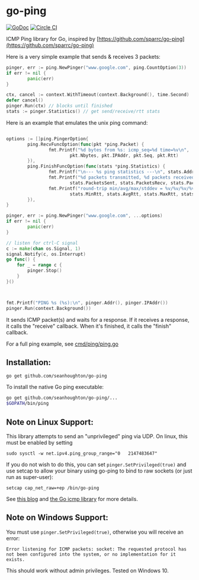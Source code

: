 # go-ping
[![GoDoc](https://godoc.org/github.com/sparrc/go-ping?status.svg)](https://godoc.org/github.com/sparrc/go-ping)
[![Circle CI](https://circleci.com/gh/sparrc/go-ping.svg?style=svg)](https://circleci.com/gh/sparrc/go-ping)

ICMP Ping library for Go, inspired by
[https://github.com/sparrc/go-ping](https://github.com/sparrc/go-ping)

Here is a very simple example that sends & receives 3 packets:

```go
pinger, err := ping.NewPinger("www.google.com", ping.CountOption(3))
if err != nil {
        panic(err)
}

ctx, cancel := context.WithTimeout(context.Background(), time.Second)
defer cancel()
pinger.Run(ctx) // blocks until finished
stats := pinger.Statistics() // get send/receive/rtt stats
```

Here is an example that emulates the unix ping command:

```go

options := []ping.PingerOption{
        ping.RecvFuncOption(func(pkt *ping.Packet) {
                fmt.Printf("%d bytes from %s: icmp_seq=%d time=%v\n",
                        pkt.Nbytes, pkt.IPAddr, pkt.Seq, pkt.Rtt)
        }),
        ping.FinishFuncOption(func(stats *ping.Statistics) {
                fmt.Printf("\n--- %s ping statistics ---\n", stats.Addr)
                fmt.Printf("%d packets transmitted, %d packets received, %v%% packet loss\n",
                        stats.PacketsSent, stats.PacketsRecv, stats.PacketLoss)
                fmt.Printf("round-trip min/avg/max/stddev = %v/%v/%v/%v\n",
                        stats.MinRtt, stats.AvgRtt, stats.MaxRtt, stats.StdDevRtt)
        }),
}

pinger, err := ping.NewPinger("www.google.com", ...options)
if err != nil {
        panic(err)
}

// listen for ctrl-C signal
c := make(chan os.Signal, 1)
signal.Notify(c, os.Interrupt)
go func() {
	for _ = range c {
		pinger.Stop()
	}
}()



fmt.Printf("PING %s (%s):\n", pinger.Addr(), pinger.IPAddr())
pinger.Run(context.Background())
```

It sends ICMP packet(s) and waits for a response. If it receives a response,
it calls the "receive" callback. When it's finished, it calls the "finish"
callback.

For a full ping example, see
[cmd/ping/ping.go](https://github.com/sparrc/go-ping/blob/master/cmd/ping/ping.go)

## Installation:

```
go get github.com/seanhoughton/go-ping
```

To install the native Go ping executable:

```bash
go get github.com/seanhoughton/go-ping/...
$GOPATH/bin/ping
```

## Note on Linux Support:

This library attempts to send an
"unprivileged" ping via UDP. On linux, this must be enabled by setting

```
sudo sysctl -w net.ipv4.ping_group_range="0   2147483647"
```

If you do not wish to do this, you can set `pinger.SetPrivileged(true)` and
use setcap to allow your binary using go-ping to bind to raw sockets
(or just run as super-user):

```
setcap cap_net_raw=+ep /bin/go-ping
```

See [this blog](https://sturmflut.github.io/linux/ubuntu/2015/01/17/unprivileged-icmp-sockets-on-linux/)
and [the Go icmp library](https://godoc.org/golang.org/x/net/icmp) for more details.

## Note on Windows Support:

You must use `pinger.SetPrivileged(true)`, otherwise you will receive an error:

```
Error listening for ICMP packets: socket: The requested protocol has not been configured into the system, or no implementation for it exists.
```

This should work without admin privileges. Tested on Windows 10.

